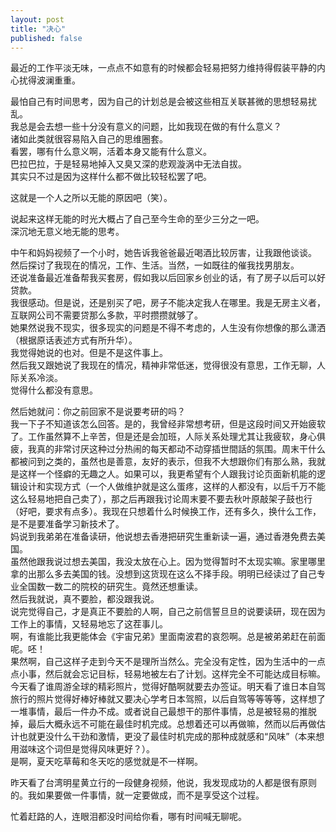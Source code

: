 ```yaml
---
layout: post
title: "决心"
published: false
---
```

    
最近的工作平淡无味，一点点不如意有的时候都会轻易把努力维持得假装平静的内心扰得波澜重重。

最怕自己有时间思考，因为自己的计划总是会被这些相互关联甚微的思想轻易扰乱。  
我总是会去想一些十分没有意义的问题，比如我现在做的有什么意义？  
诸如此类就很容易陷入自己的思维圈套。  
看罢，哪有什么意义啊，活着本身又能有什么意义。  
巴拉巴拉，于是轻易地掉入又臭又深的悲观漩涡中无法自拔。  
其实只不过是因为这样什么都不做比较轻松罢了吧。  

这就是一个人之所以无能的原因吧（笑）。  

说起来这样无能的时光大概占了自己至今生命的至少三分之一吧。  
深沉地无意义地无能的思考。  

中午和妈妈视频了一个小时，她告诉我爸爸最近喝酒比较厉害，让我跟他谈谈。  
然后探讨了我现在的情况，工作、生活。当然，一如既往的催我找男朋友。  
还说准备最近准备帮我买套房，假如我以后回家乡创业的话，有了房子以后可以好贷款。  
我很感动。但是说，还是别买了吧，房子不能决定我人在哪里。我是无房主义者，互联网公司不需要贷那么多款，平时攒攒就够了。  
她果然说我不现实，很多现实的问题是不得不考虑的，人生没有你想像的那么潇洒（根据原话表述方式有所升华）。  
我觉得她说的也对。但是不是这件事上。  
然后我又跟她说了我现在的情况，精神非常低迷，觉得很没有意思，工作无聊，人际关系冷淡。  
觉得什么都没有意思。  

然后她就问：你之前回家不是说要考研的吗？  
我一下子不知道该怎么回答。是的，我曾经非常想考研，但是这段时间又开始疲软了。工作虽然算不上辛苦，但是还是会加班，人际关系处理尤其让我疲软，身心俱疲，我真的非常讨厌这种过分热闹的每天都动不动穿插世間話的氛围。周末干什么都被问到之类的，虽然也是善意，友好的表示，但我不大想跟你们有那么熟，我就是这样一个怪癖的无趣之人。如果可以，我更希望有个人跟我讨论页面新机能的逻辑设计和实现方式（一个人做维护就是这么蛋疼，这样的人都没有，以后千万不能这么轻易地把自己卖了），那之后再跟我讨论周末要不要去秋叶原敲架子鼓也行（好吧，要求有点多）。我现在只想着什么时候换工作，还有多久，换什么工作，是不是要准备学习新技术了。  
妈说到我弟弟在准备读研，他说想去香港把研究生重新读一遍，通过香港免费去美国。  
虽然他跟我说过想去美国，我没太放在心上。因为觉得暂时不太现实嘛。家里哪里拿的出那么多去美国的钱。没想到这货现在这么不择手段。明明已经读过了自己专业全国数一数二的院校的研究生。竟然还想重读。  
然后我就说，真不要脸，都没跟我说。  
说完觉得自己，才是真正不要脸的人啊，自己之前信誓旦旦的说要读研，现在因为工作上的事情，又轻易地忘了这茬事儿。    
啊，有谁能比我更能体会《宇宙兄弟》里面南波君的哀怨啊。总是被弟弟赶在前面呢。呸！  
果然啊，自己这样子走到今天不是理所当然么。完全没有定性，因为生活中的一点点小事，然后就会忘记目标，轻易地被左右了计划。这样完全不可能达成目标嘛。  
今天看了谁周游全球的精彩照片，觉得好酷啊就要去办签证。明天看了谁日本自驾旅行的照片觉得好棒好棒就又要决心学考日本驾照，以后自驾等等等等，这样想了一堆事情，最后一件办不成。或者说自己最想干的那件事情，总是被轻易的推脱掉，最后大概永远不可能在最佳时机完成。总想着还可以再做嘛，然而以后再做估计也就更没什么干劲和激情，更没了最佳时机完成的那种成就感和“风味”（本来想用滋味这个词但是觉得风味更好？）。  
是啊，夏天吃草莓和冬天吃的感觉就是不一样啊。  

昨天看了台湾明星黄立行的一段健身视频，他说，我发现成功的人都是很有原则的。我如果要做一件事情，就一定要做成，而不是享受这个过程。  

忙着赶路的人，连眼泪都没时间给你看，哪有时间喊无聊呢。  

